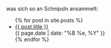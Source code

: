 
was sich so an Schnipsln ansammelt:

<ul>
  {% for post in site.posts %}
    <li>
      <a href="{{ post.url }}">{{ post.title }}</a><br />{{ page.date | date: "%B %e, %Y" }}
    </li>
  {% endfor %}
</ul>
